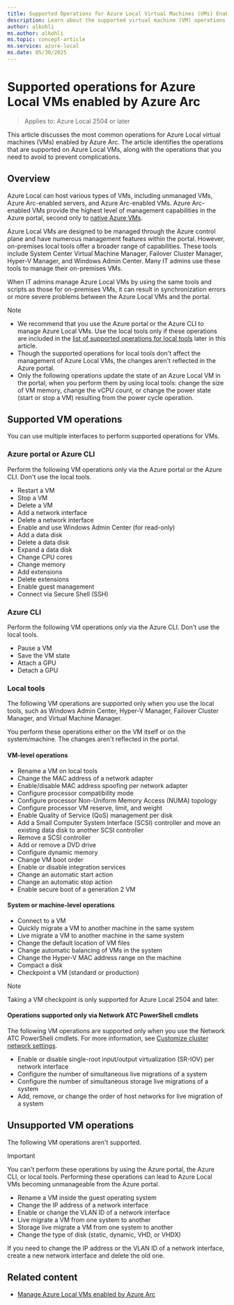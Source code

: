 ```yaml
---
title: Supported Operations for Azure Local Virtual Machines (VMs) Enabled by Azure Arc
description: Learn about the supported virtual machine (VM) operations for Azure Local VMs enabled by Azure Arc.
author: alkohli
ms.author: alkohli
ms.topic: concept-article
ms.service: azure-local
ms.date: 05/30/2025
---
```


# Supported operations for Azure Local VMs enabled by Azure Arc

> Applies to: Azure Local 2504 or later

This article discusses the most common operations for Azure Local virtual machines (VMs) enabled by Azure Arc. The article identifies the operations that are supported on Azure Local VMs, along with the operations that you need to avoid to prevent complications.

## Overview

Azure Local can host various types of VMs, including unmanaged VMs, Azure Arc-enabled servers, and Azure Arc-enabled VMs. Azure Arc-enabled VMs provide the highest level of management capabilities in the Azure portal, second only to [native Azure VMs](/azure/azure-local/concepts/compare-vm-management-capabilities).

Azure Local VMs are designed to be managed through the Azure control plane and have numerous management features within the portal. However, on-premises local tools offer a broader range of capabilities. These tools include System Center Virtual Machine Manager, Failover Cluster Manager, Hyper-V Manager, and Windows Admin Center. Many IT admins use these tools to manage their on-premises VMs.

When IT admins manage Azure Local VMs by using the same tools and scripts as those for on-premises VMs, it can result in synchronization errors or more severe problems between the Azure Local VMs and the portal.

> [!NOTE]
>
> - We recommend that you use the Azure portal or the Azure CLI to manage Azure Local VMs. Use the local tools only if these operations are included in the [list of supported operations for local tools](#local-tools) later in this article.
> - Though the supported operations for local tools don't affect the management of Azure Local VMs, the changes aren't reflected in the Azure portal.
> - Only the following operations update the state of an Azure Local VM in the portal, when you perform them by using local tools: change the size of VM memory, change the vCPU count, or change the power state (start or stop a VM) resulting from the power cycle operation.

## Supported VM operations

You can use multiple interfaces to perform supported operations for VMs.

### Azure portal or Azure CLI

Perform the following VM operations only via the Azure portal or the Azure CLI. Don't use the local tools.

- Restart a VM
- Stop a VM
- Delete a VM
- Add a network interface
- Delete a network interface
- Enable and use Windows Admin Center (for read-only)
- Add a data disk
- Delete a data disk
- Expand a data disk
- Change CPU cores
- Change memory
- Add extensions
- Delete extensions
- Enable guest management
- Connect via Secure Shell (SSH)

### Azure CLI

Perform the following VM operations only via the Azure CLI. Don't use the local tools.

- Pause a VM
- Save the VM state
- Attach a GPU
- Detach a GPU

### Local tools

The following VM operations are supported only when you use the local tools, such as Windows Admin Center, Hyper-V Manager, Failover Cluster Manager, and Virtual Machine Manager.

You perform these operations either on the VM itself or on the system/machine. The changes aren't reflected in the portal.

#### VM-level operations

- Rename a VM on local tools
- Change the MAC address of a network adapter
- Enable/disable MAC address spoofing per network adapter
- Configure processor compatibility mode
- Configure processor Non-Uniform Memory Access (NUMA) topology
- Configure processor VM reserve, limit, and weight
- Enable Quality of Service (QoS) management per disk
- Add a Small Computer System Interface (SCSI) controller and move an existing data disk to another SCSI controller
- Remove a SCSI controller
- Add or remove a DVD drive
- Configure dynamic memory
- Change VM boot order
- Enable or disable integration services
- Change an automatic start action
- Change an automatic stop action
- Enable secure boot of a generation 2 VM

#### System or machine-level operations

- Connect to a VM
- Quickly migrate a VM to another machine in the same system
- Live migrate a VM to another machine in the same system
- Change the default location of VM files
- Change automatic balancing of VMs in the system
- Change the Hyper-V MAC address range on the machine
- Compact a disk
- Checkpoint a VM (standard or production)

> [!NOTE]
> Taking a VM checkpoint is only supported for Azure Local 2504 and later.

#### Operations supported only via Network ATC PowerShell cmdlets

The following VM operations are supported only when you use the Network ATC PowerShell cmdlets. For more information, see [Customize cluster network settings](./manage-network-atc.md#customize-cluster-network-settings).

- Enable or disable single-root input/output virtualization (SR-IOV) per network interface
- Configure the number of simultaneous live migrations of a system
- Configure the number of simultaneous storage live migrations of a system
- Add, remove, or change the order of host networks for live migration of a system

## Unsupported VM operations

The following VM operations aren't supported.

> [!IMPORTANT]
> You can't perform these operations by using the Azure portal, the Azure CLI, or local tools. Performing these operations can lead to Azure Local VMs becoming unmanageable from the Azure portal.

- Rename a VM inside the guest operating system
- Change the IP address of a network interface
- Enable or change the VLAN ID of a network interface
- Live migrate a VM from one system to another
- Storage live migrate a VM from one system to another
- Change the type of disk (static, dynamic, VHD, or VHDX)

If you need to change the IP address or the VLAN ID of a network interface, create a new network interface and delete the old one.

## Related content

- [Manage Azure Local VMs enabled by Azure Arc](manage-arc-virtual-machines.md)
